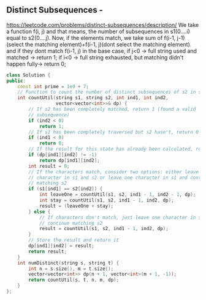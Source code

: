 ## Distinct Subsequences - 
https://leetcode.com/problems/distinct-subsequences/description/
We take a function f(i, j) and that means, the number of subsequences in s1(0....i) equal to s2(0....j).
Now, if the elements match, we take sum of f(i-1, j-1)(select the matching element)+f(i-1, j)(dont select the matching element)
and if they dont match f(i-1, j)
in the base case, if j<0 -> full string used and matched -> return 1;
if i<0 -> full string exhausted, but matching didn't happen fully-> return 0;

```C++
class Solution {
public:
    const int prime = 1e9 + 7;
    // Function to count the number of distinct subsequences of s2 in s1
    int countUtil(string s1, string s2, int ind1, int ind2,
                  vector<vector<int>>& dp) {
        // If s2 has been completely matched, return 1 (found a valid
        // subsequence)
        if (ind2 < 0)
            return 1;
        // If s1 has been completely traversed but s2 hasn't, return 0
        if (ind1 < 0)
            return 0;
        // If the result for this state has already been calculated, return it
        if (dp[ind1][ind2] != -1)
            return dp[ind1][ind2];
        int result = 0;
        // If the characters match, consider two options: either leave one
        // character in s1 and s2 or leave one character in s1 and continue
        // matching s2
        if (s1[ind1] == s2[ind2]) {
            int leaveOne = countUtil(s1, s2, ind1 - 1, ind2 - 1, dp);
            int stay = countUtil(s1, s2, ind1 - 1, ind2, dp);
            result = (leaveOne + stay);
        } else {
            // If characters don't match, just leave one character in s1 and
            // continue matching s2
            result = countUtil(s1, s2, ind1 - 1, ind2, dp);
        }
        // Store the result and return it
        dp[ind1][ind2] = result;
        return result;
    }
    int numDistinct(string s, string t) {
        int n = s.size(), m = t.size();
        vector<vector<int>> dp(n + 1, vector<int>(m + 1, -1));
        return countUtil(s, t, n, m, dp);
    }
};
```
